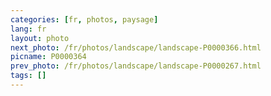 ```yaml
---
categories: [fr, photos, paysage]
lang: fr
layout: photo
next_photo: /fr/photos/landscape/landscape-P0000366.html
picname: P0000364
prev_photo: /fr/photos/landscape/landscape-P0000267.html
tags: []
---
```

